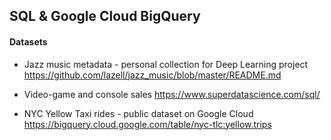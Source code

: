 ## SQL & Google Cloud BigQuery

#### Datasets
* Jazz music metadata - personal collection for Deep Learning project
https://github.com/lazell/jazz_music/blob/master/README.md

* Video-game and console sales
https://www.superdatascience.com/sql/

* NYC Yellow Taxi rides - public dataset on Google Cloud
https://bigquery.cloud.google.com/table/nyc-tlc:yellow.trips
